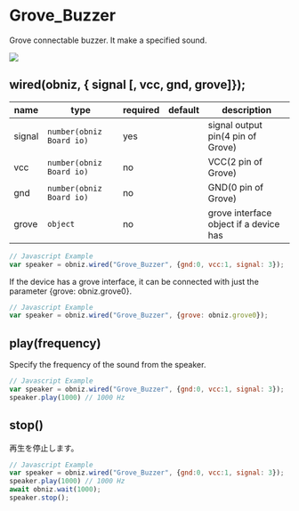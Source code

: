 # Grove_Buzzer

Grove connectable buzzer. It make a specified sound.

![](image.jpg)

## wired(obniz,  { signal [, vcc, gnd, grove]});


name | type | required | default | description
--- | --- | --- | --- | ---
signal | `number(obniz Board io)` | yes |  &nbsp; | signal output pin(4 pin of Grove)
vcc | `number(obniz Board io)` | no |  &nbsp; | VCC(2 pin of Grove)
gnd | `number(obniz Board io)` | no |  &nbsp; | GND(0 pin of Grove)
grove | `object` | no | &nbsp;  | grove interface object if a device has


```Javascript
// Javascript Example
var speaker = obniz.wired("Grove_Buzzer", {gnd:0, vcc:1, signal: 3});
```

If the device has a grove interface, it can be connected with just the parameter {grove: obniz.grove0}.
```Javascript
// Javascript Example
var speaker = obniz.wired("Grove_Buzzer", {grove: obniz.grove0});
``` 

## play(frequency)

Specify the frequency of the sound from the speaker.

```Javascript
// Javascript Example
var speaker = obniz.wired("Grove_Buzzer", {gnd:0, vcc:1, signal: 3});
speaker.play(1000) // 1000 Hz
```

## stop()

再生を停止します。

```Javascript
// Javascript Example
var speaker = obniz.wired("Grove_Buzzer", {gnd:0, vcc:1, signal: 3});
speaker.play(1000) // 1000 Hz
await obniz.wait(1000);
speaker.stop();
```